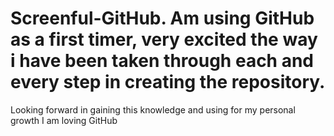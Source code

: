 # Screenful-GitHub. Am using GitHub as a first timer, very excited the way i have been taken through each and every step in creating the repository. 
Looking forward in gaining this knowledge and using for my personal growth
I am loving GitHub
